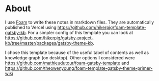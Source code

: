# About

I use [Foam](https://foambubble.github.io/) to write these notes in markdown files. They are automatically published to Vercel using https://github.com/hikerpig/foam-template-gatsby-kb. For a simpler config of this template you can look at https://github.com/hikerpig/gatsby-project-kb/tree/master/packages/gatsby-theme-kb.

I chose this template because of the useful tabel of contents as well as knowledge graph (on desktop). Other options I considered were https://github.com/mathieudutour/foam-gatsby-template and https://github.com/theowenyoung/foam-template-gatsby-theme-primer-wiki